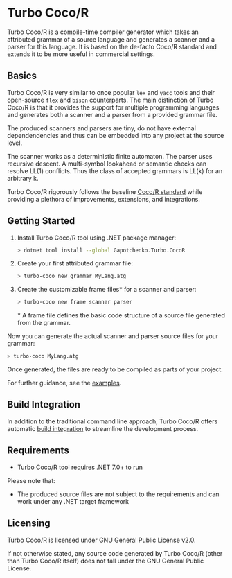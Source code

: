# Turbo Coco/R

Turbo Coco/R is a compile-time compiler generator which takes an attributed grammar of a source language and generates a scanner and a parser for this language. It is based on the de-facto Coco/R standard and extends it to be more useful in commercial settings.

## Basics

Turbo Coco/R is very similar to once popular `lex` and `yacc` tools and their open-source `flex` and `bison` counterparts.
The main distinction of Turbo Coco/R is that it provides the support for multiple programming languages and generates both a scanner and a parser from a provided grammar file.

The produced scanners and parsers are tiny, do not have external dependendencies and thus can be embedded into any project at the source level.

The scanner works as a deterministic finite automaton.
The parser uses recursive descent.
A multi-symbol lookahead or semantic checks can resolve LL(1) conflicts. Thus the class of accepted grammars is LL(k) for an arbitrary k.

Turbo Coco/R rigorously follows the baseline [Coco/R standard](https://ssw.jku.at/Research/Projects/Coco/) while providing a plethora of improvements, extensions, and integrations.

## Getting Started

1. Install Turbo Coco/R tool using .NET package manager:

   ``` sh
   > dotnet tool install --global Gapotchenko.Turbo.CocoR
   ```

2. Create your first attributed grammar file:

   ``` sh
   > turbo-coco new grammar MyLang.atg
   ```

3. Create the customizable frame files* for a scanner and parser:

   ``` sh
   > turbo-coco new frame scanner parser
   ```

   \* A frame file defines the basic code structure of a source file generated from the grammar.

Now you can generate the actual scanner and parser source files for your grammar:

``` sh
> turbo-coco MyLang.atg
```

Once generated, the files are ready to be compiled as parts of your project.

For further guidance, see the [examples](https://github.com/gapotchenko/Turbo-CocoR/tree/main/Examples).

## Build Integration

In addition to the traditional command line approach, Turbo Coco/R offers automatic [build integration](https://github.com/gapotchenko/Turbo-CocoR/tree/main/Source/Integration/MSBuild) to streamline the development process.

## Requirements

- Turbo Coco/R tool requires .NET 7.0+ to run

Please note that:

- The produced source files are not subject to the requirements and can work under any .NET target framework

## Licensing

Turbo Coco/R is licensed under GNU General Public License v2.0.

If not otherwise stated, any source code generated by Turbo Coco/R
(other than Turbo Coco/R itself) does not fall under the GNU General
Public License.
